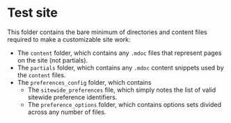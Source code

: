 # Test site

This folder contains the bare minimum of directories and content files required to make a customizable site work:

- The `content` folder, which contains any `.mdoc` files that represent pages on the site (not partials).
- The `partials` folder, which contains any `.mdoc` content snippets used by the `content` files.
- The `preferences_config` folder, which contains
    - The `sitewide_preferences` file, which simply notes the list of valid sitewide preference identifiers.
    - The `preference_options` folder, which contains options sets divided across any number of files.

